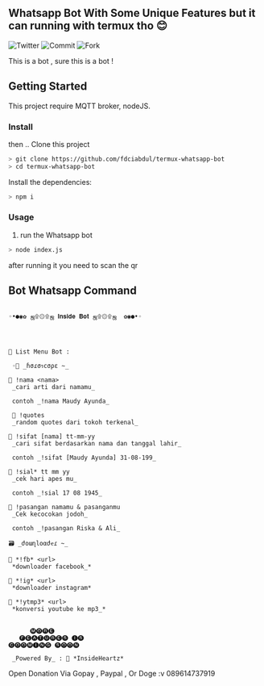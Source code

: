 ## Whatsapp Bot With Some Unique Features but it can running with termux tho 😊
![Twitter](https://img.shields.io/twitter/follow/fdciabdul?style=social)
![Commit](https://img.shields.io/github/commit-activity/y/fdciabdul/termux-whatsapp-bot?style=flat-square)
![Fork](https://img.shields.io/github/forks/fdciabdul/termux-whatsapp-bot?style=social)


This is a bot , sure this is a bot ! 

## Getting Started

This project require MQTT broker, nodeJS.

### Install



then ..
Clone this project

```bash
> git clone https://github.com/fdciabdul/termux-whatsapp-bot
> cd termux-whatsapp-bot

```

Install the dependencies:

```bash
> npm i
```



### Usage
1. run the Whatsapp bot

```bash
> node index.js
```

after running it you need to scan the qr



## Bot Whatsapp Command 
```
  
◦•●◉✿ ஜ۩۞۩ஜ 𝐈𝐧𝐬𝐢𝐝𝐞 𝐁𝐨𝐭 ஜ۩۞۩ஜ  ✿◉●•◦

  


👾 List Menu Bot :

 ◦🌉 _ɦσɾσรcσρε ~_ 

🌠 !nama <nama>
 _cari arti dari namamu_ 

 contoh _!nama Maudy Ayunda_ 
 
 🌠 !quotes
 _random quotes dari tokoh terkenal_

🌠 !sifat [nama] tt-mm-yy
 _cari sifat berdasarkan nama dan tanggal lahir_ 

 contoh _!sifat [Maudy Ayunda] 31-08-199_ 

🌠 !sial* tt mm yy
 _cek hari apes mu_

 contoh _!sial 17 08 1945_ 

🌠 !pasangan namamu & pasanganmu
 _Cek kecocokan jodoh_ 

 contoh _!pasangan Riska & Ali_ 

🗃 _ժօաղlօαժҽɾ ~_

🔖 *!fb* <url>
 *downloader facebook_* 
 
🔖 *!ig* <url>
 *downloader instagram* 

🔖 *!ytmp3* <url>
 *konversi youtube ke mp3_* 


      🅜🅞🅡🅔    
   🅕🅔🅐🅣🅤🅡🅔🅢 🅘🅢 
🅒🅞🅞🅜🅘🅝🅖 🅢🅞🅞🅝

 _Powered By_ : 💞 *InsideHeartz*

```
         
Open Donation Via
 Gopay , Paypal , Or Doge :v
089614737919
